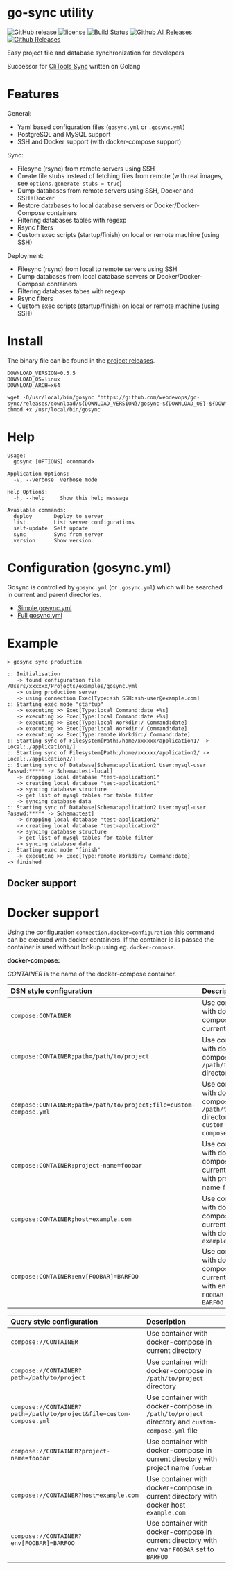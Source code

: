 # go-sync utility

[![GitHub release](https://img.shields.io/github/release/webdevops/go-sync.svg)](https://github.com/webdevops/go-sync/releases)
[![license](https://img.shields.io/github/license/webdevops/go-sync.svg)](https://github.com/webdevops/go-sync/blob/master/LICENSE)
[![Build Status](https://travis-ci.org/webdevops/go-sync.svg?branch=master)](https://travis-ci.org/webdevops/go-sync)
[![Github All Releases](https://img.shields.io/github/downloads/webdevops/go-sync/total.svg)]()
[![Github Releases](https://img.shields.io/github/downloads/webdevops/go-sync/latest/total.svg)]()

Easy project file and database synchronization for developers

Successor for [CliTools Sync](https://github.com/webdevops/clitools) written on Golang

Features
========

General:
- Yaml based configuration files (`gosync.yml` or `.gosync.yml`)
- PostgreSQL and MySQL support
- SSH and Docker support (with docker-compose support)

Sync:
- Filesync (rsync) from remote servers using SSH
- Create file stubs instead of fetching files from remote (with real images, see ``options.generate-stubs = true``)
- Dump databases from remote servers using SSH, Docker and SSH+Docker
- Restore databases to local database servers or Docker/Docker-Compose containers
- Filtering databases tables with regexp
- Rsync filters
- Custom exec scripts (startup/finish) on local or remote machine (using SSH)

Deployment:
- Filesync (rsync) from local to remote servers using SSH
- Dump databases from local database servers or Docker/Docker-Compose containers
- Filtering databases tabes with regexp
- Rsync filters
- Custom exec scripts (startup/finish) on local or remote machine (using SSH)

Install
=======

The binary file can be found in the [project releases](https://github.com/webdevops/go-sync/releases).

```
DOWNLOAD_VERSION=0.5.5
DOWNLOAD_OS=linux
DOWNLOAD_ARCH=x64

wget -O/usr/local/bin/gosync "https://github.com/webdevops/go-sync/releases/download/${DOWNLOAD_VERSION}/gosync-${DOWNLOAD_OS}-${DOWNLOAD_ARCH}"
chmod +x /usr/local/bin/gosync
```

Help
====

```
Usage:
  gosync [OPTIONS] <command>

Application Options:
  -v, --verbose  verbose mode

Help Options:
  -h, --help     Show this help message

Available commands:
  deploy       Deploy to server
  list         List server configurations
  self-update  Self update
  sync         Sync from server
  version      Show version

```

Configuration (gosync.yml)
==========================

Gosync is controlled by `gosync.yml` (or `.gosync.yml`) which will be
searched in current and parent directories.

* [Simple gosync.yml](examples/gosync.simple.yml)
* [Full gosync.yml](examples/gosync.yml)

Example
=======

```
> gosync sync production

:: Initialisation
   -> found configuration file /Users/xxxxxx/Projects/examples/gosync.yml
   -> using production server
   -> using connection Exec[Type:ssh SSH:ssh-user@example.com]
:: Starting exec mode "startup"
   -> executing >> Exec[Type:local Command:date +%s]
   -> executing >> Exec[Type:local Command:date +%s]
   -> executing >> Exec[Type:local Workdir:/ Command:date]
   -> executing >> Exec[Type:local Workdir:/ Command:date]
   -> executing >> Exec[Type:remote Workdir:/ Command:date]
:: Starting sync of Filesystem[Path:/home/xxxxxx/application1/ -> Local:./application1/]
:: Starting sync of Filesystem[Path:/home/xxxxxx/application2/ -> Local:./application2/]
:: Starting sync of Database[Schema:application1 User:mysql-user Passwd:***** -> Schema:test-local]
   -> dropping local database "test-application1"
   -> creating local database "test-application1"
   -> syncing database structure
   -> get list of mysql tables for table filter
   -> syncing database data
:: Starting sync of Database[Schema:application2 User:mysql-user Passwd:***** -> Schema:test]
   -> dropping local database "test-application2"
   -> creating local database "test-application2"
   -> syncing database structure
   -> get list of mysql tables for table filter
   -> syncing database data
:: Starting exec mode "finish"
   -> executing >> Exec[Type:remote Workdir:/ Command:date]
-> finished
```

## Docker support

Docker support
==============

Using the configuration ``connection.docker=configuration`` this command can be
execued with docker containers. If the container id is passed the
container is used without lookup using eg. `docker-compose`.

**docker-compose:**

*CONTAINER* is the name of the docker-compose container.

| DSN style configuration                                             | Description                                                                                     |
|:--------------------------------------------------------------------|:------------------------------------------------------------------------------------------------|
| ``compose:CONTAINER``                                               | Use container with docker-compose in current directory                                          |
| ``compose:CONTAINER;path=/path/to/project``                         | Use container with docker-compose in `/path/to/project` directory                               |
| ``compose:CONTAINER;path=/path/to/project;file=custom-compose.yml`` | Use container with docker-compose in `/path/to/project` directory and `custom-compose.yml` file |
| ``compose:CONTAINER;project-name=foobar``                           | Use container with docker-compose in current directory with project name `foobar`               |
| ``compose:CONTAINER;host=example.com``                              | Use container with docker-compose in current directory with docker host `example.com`           |
| ``compose:CONTAINER;env[FOOBAR]=BARFOO``                            | Use container with docker-compose in current directory with env var `FOOBAR` set to `BARFOO`    |

| Query style configuration                                             | Description                                                                                     |
|:----------------------------------------------------------------------|:------------------------------------------------------------------------------------------------|
| ``compose://CONTAINER``                                               | Use container with docker-compose in current directory                                          |
| ``compose://CONTAINER?path=/path/to/project``                         | Use container with docker-compose in `/path/to/project` directory                               |
| ``compose://CONTAINER?path=/path/to/project&file=custom-compose.yml`` | Use container with docker-compose in `/path/to/project` directory and `custom-compose.yml` file |
| ``compose://CONTAINER?project-name=foobar``                           | Use container with docker-compose in current directory with project name `foobar`               |
| ``compose://CONTAINER?host=example.com``                              | Use container with docker-compose in current directory with docker host `example.com`           |
| ``compose://CONTAINER?env[FOOBAR]=BARFOO``                            | Use container with docker-compose in current directory with env var `FOOBAR` set to `BARFOO`    |
